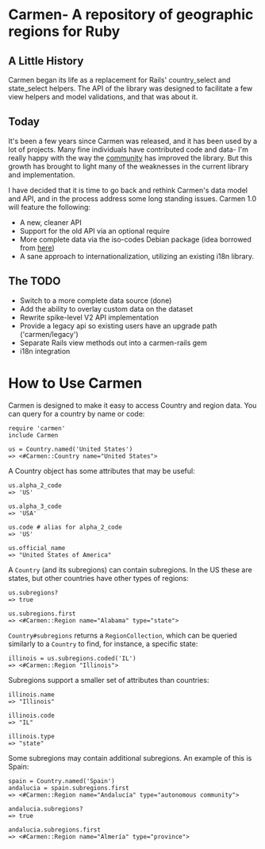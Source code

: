 # Carmen- A repository of geographic regions for Ruby

## A Little History

Carmen began its life as a replacement for Rails' country_select and
state_select helpers. The API of the library was designed to facilitate
a few view helpers and model validations, and that was about it.

## Today

It's been a few years since Carmen was released, and it has been used by a lot of projects. Many fine individuals have contributed code and
data- I'm really happy with the way the [community](https://github.com/jim/carmen/contributors) has improved the library. But this growth has brought to light many of the weaknesses in the current library and implementation.

I have decided that it is time to go back and rethink Carmen's
data model and API, and in the process address some long standing
issues. Carmen 1.0 will feature the following:

* A new, cleaner API
* Support for the old API via an optional require
* More complete data via the iso-codes Debian package (idea borrowed from [here](https://github.com/pluginaweek/has_addresses))
* A sane approach to internationalization, utilizing an existing i18n
  library.

## The TODO

* Switch to a more complete data source (done)
* Add the ability to overlay custom data on the dataset
* Rewrite spike-level V2 API implementation
* Provide a legacy api so existing users have an upgrade path ('carmen/legacy')
* Separate Rails view methods out into a carmen-rails gem
* i18n integration

# How to Use Carmen

Carmen is designed to make it easy to access Country and region data.
You can query for a country by name or code:

    require 'carmen'
    include Carmen

    us = Country.named('United States')
    => <#Carmen::Country name="United States">

A Country object has some attributes that may be useful:

    us.alpha_2_code
    => 'US'

    us.alpha_3_code
    => 'USA'

	us.code # alias for alpha_2_code
	=> 'US'

    us.official_name
    => "United States of America"

A `Country` (and its subregions) can contain subregions. In the US these are states, but other countries have other types of regions:

    us.subregions?
    => true

	us.subregions.first
    => <#Carmen::Region name="Alabama" type="state">

`Country#subregions` returns a `RegionCollection`, which can be queried
similarly to a `Country` to find, for instance, a specific state:

    illinois = us.subregions.coded('IL')
    => <#Carmen::Region "Illinois">

Subregions support a smaller set of attributes than countries:

	illinois.name
    => "Illinois"

    illinois.code
    => "IL"

    illinois.type
    => "state"

Some subregions may contain additional subregions. An example of this is Spain:

	spain = Country.named('Spain')
	andalucia = spain.subregions.first
	=> <#Carmen::Region name="Andalucía" type="autonomous community">

	andalucia.subregions?
	=> true

	andalucia.subregions.first
	=> <#Carmen::Region name="Almería" type="province">